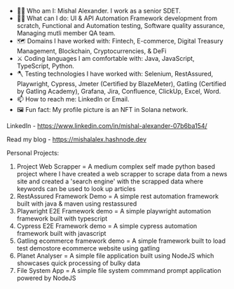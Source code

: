 - 👨‍💼 Who am I: Mishal Alexander. I work as a senior SDET.
- 🧑‍🏭 What can I do: UI & API Automation Framework development from scratch, Functional and Automation testing, Software quality assurance, Managing mutli member QA team.
- 🗺️ Domains I have worked with: Fintech, E-commerce, Digital Treasury Management, Blockchain, Cryptocurrencies, & DeFi
- ⚔️ Coding languages I am comfortable with: Java, JavaScript, TypeScript, Python.
- 🪓 Testing technologies I have worked with: Selenium, RestAssured, Playwright, Cypress, Jmeter (Certified by BlazeMeter), Gatling (Certified by Gatling Academy), Grafana, Jira, Confluence, ClickUp, Excel, Word.
- 📫 How to reach me: LinkedIn or Email.
- 🖼️ Fun fact: My profile picture is an NFT in Solana network.

LinkedIn - https://www.linkedin.com/in/mishal-alexander-07b6ba154/

Read my blog - https://mishalalex.hashnode.dev

Personal Projects: 
1. Project Web Scrapper = A medium complex self made python based project where I have created a web scrapper to scrape data from a news site and created a 'search engine' with the scrapped data where keywords can be used to look up articles
2. RestAssured Framework Demo = A simple rest automation framework built with java & maven using restassured
3. Playwright E2E Framework demo = A simple playwright automation framework built with typescript
4. Cypress E2E Framework demo = A simple cypress automation framework built with javascript
5. Gatling ecommerce framework demo = A simple framework built to load test demostore ecommerce website using gatling
6. Planet Analyser = A simple file application built using NodeJS which showcases quick processing of bulky data
7. File System App = A simple file system commmand prompt application powered by NodeJS
<!---
mishalalex/mishalalex is a ✨ special ✨ repository because its `README.md` (this file) appears on your GitHub profile.
You can click the Preview link to take a look at your changes.
--->
